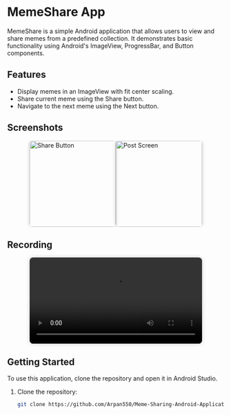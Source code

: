 # MemeShare App

MemeShare is a simple Android application that allows users to view and share memes from a predefined collection. It demonstrates basic functionality using Android's ImageView, ProgressBar, and Button components.

## Features

- Display memes in an ImageView with fit center scaling.
- Share current meme using the Share button.
- Navigate to the next meme using the Next button.

## Screenshots

<div style="display: flex; justify-content: space-around; flex-wrap: nowrap; overflow-x: auto;">
  <!-- First Section: Screenshots -->
  <div style="display: flex;">
    <img src="https://github.com/user-attachments/assets/9abbadee-2a05-4690-be38-c0f104a8d5e7" alt="Share Button" width="200" style="border-radius: 8px; box-shadow: 0px 0px 10px 0px rgba(0,0,0,0.2);"/>
    <img src="https://github.com/user-attachments/assets/69c469d2-c848-428c-846b-4d8934625d95" alt="Post Screen" width="200" style="border-radius: 8px; box-shadow: 0px 0px 10px 0px rgba(0,0,0,0.2);"/>
  </div>
</div>

## Recording

<div style="display: flex; justify-content: center; margin-top: 8px;">
  <!-- Second Section: Recording -->
  <video src="https://github.com/user-attachments/assets/1b2d7dcc-e50a-4e05-9a9d-ee23b7b71b31" alt="Next Button" width="400" controls style="border-radius: 8px; box-shadow: 0px 0px 10px 0px rgba(0,0,0,0.2);"/>
</div>



## Getting Started

To use this application, clone the repository and open it in Android Studio.

1. Clone the repository:
   
   ```bash
   git clone https://github.com/Arpan550/Meme-Sharing-Android-Application.git
